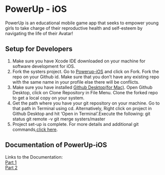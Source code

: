 # PowerUp - iOS

PowerUp is an educational mobile game app that seeks to empower young girls to take charge of their reproductive health 
and self-esteem by navigating the life of their Avatar!

## Setup for Developers
1. Make sure you have Xcode IDE downloaded on your machine for software development for iOS. 
2. Fork the systers project. Go to [Powerup-iOS](https://github.com/systers/powerup-iOS) and click on Fork. Fork the repo on your Github id. Make sure that you don’t have any existing repo with the same name in your profile else there will be conflicts.
3. Make sure you have installed [Github Desktop(for Mac)](https://desktop.github.com/). Open Github Desktop, click on Clone Repository in File Menu. Clone the forked repo to get a local copy on your system.
4. Get the path where you have your git repository on your machine. Go to that path in Terminal using cd. Alternatively, Right click on project in Github Desktop and hit ‘Open in Terminal’.Execute the following: 
git status
git remote -v
git merge systers/master
6. Project set-up is complete. For more details and additional git commands,[click here](https://docs.google.com/document/d/1N_-zmmjPn6D1H6wTdF4z66mFGT3af_FWbfGvLKkeY1w/edit#bookmark=id.lsmu7e8l1dnn). 

## Documentation of PowerUp-iOS
Links to the Documentation:  
[Part 1](https://docs.google.com/document/d/1WkhcVrUs-B_vlCBknNPYqxqc7_7wVrBF2pV0bKu_EiQ/edit?usp=sharing)    
[Part 2](https://docs.google.com/document/d/1N_-zmmjPn6D1H6wTdF4z66mFGT3af_FWbfGvLKkeY1w/edit?usp=sharing)    

